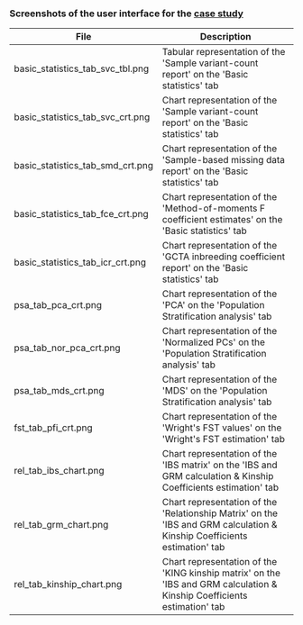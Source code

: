 ### Screenshots of the user interface for the [case study](../../Case_study_datasets/rapdb_30depth_5gr_ld_pr/)
| File | Description |
| --- | --- |
| basic_statistics_tab_svc_tbl.png | Tabular representation of the 'Sample variant-count report' on the 'Basic statistics' tab |
| basic_statistics_tab_svc_crt.png | Chart representation of the 'Sample variant-count report' on the 'Basic statistics' tab |
| basic_statistics_tab_smd_crt.png | Chart representation of the 'Sample-based missing data report' on the 'Basic statistics' tab |
| basic_statistics_tab_fce_crt.png | Chart representation of the 'Method-of-moments F coefficient estimates' on the 'Basic statistics' tab |
| basic_statistics_tab_icr_crt.png | Chart representation of the 'GCTA inbreeding coefficient report' on the 'Basic statistics' tab |
| psa_tab_pca_crt.png | Chart representation of the 'PCA' on the 'Population Stratification analysis' tab |
| psa_tab_nor_pca_crt.png | Chart representation of the 'Normalized PCs' on the 'Population Stratification analysis' tab |
| psa_tab_mds_crt.png | Chart representation of the 'MDS' on the 'Population Stratification analysis' tab |
| fst_tab_pfi_crt.png | Chart representation of the 'Wright's FST values' on the 'Wright's FST estimation' tab |
| rel_tab_ibs_chart.png | Chart representation of the 'IBS matrix' on the 'IBS and GRM calculation & Kinship Coefficients estimation' tab |
| rel_tab_grm_chart.png | Chart representation of the 'Relationship Matrix' on the 'IBS and GRM calculation & Kinship Coefficients estimation' tab |
| rel_tab_kinship_chart.png | Chart representation of the 'KING kinship matrix' on the 'IBS and GRM calculation & Kinship Coefficients estimation' tab |
